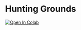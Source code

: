 # Hunting Grounds

<a href="https://colab.research.google.com/github/sloumotion/hunting_grounds/blob/master/notebooks/trainer.ipynb" target="_parent"><img src="https://colab.research.google.com/assets/colab-badge.svg" alt="Open In Colab"/></a>